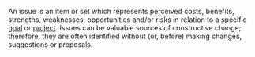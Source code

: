 An issue is an item or set which represents perceived costs, benefits, strengths, weaknesses, opportunities and/or risks in relation to a specific [goal](https://github.com/gcassel/Modular-Organizing-Terminology/blob/master/terms/goal.md) or [project](https://github.com/gcassel/Modular-Organizing-Terminology/blob/master/terms/project.md).  Issues can be valuable sources of constructive change; therefore, they are often identified without (or, before) making changes, suggestions or proposals.
